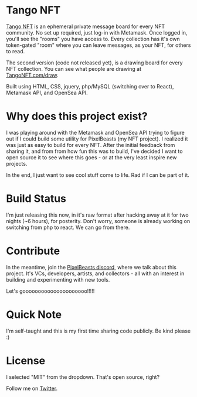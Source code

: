 # Tango NFT

<a href="https://tangonft.com/" target="_blank">Tango NFT</a> is an ephemeral private message board for every NFT community. No set up required, just log-in with Metamask. Once logged in, you'll see the "rooms" you have access to. Every collection has it's own token-gated "room" where you can leave messages, as your NFT, for others to read.

The second version (code not released yet), is a drawing board for every NFT collection. You can see what people are drawing at <a href="https://tangonft.com/draw" target="blank">TangoNFT.com/draw</a>.

Built using HTML, CSS, jquery, php/MySQL (switching over to React), Metamask API, and OpenSea API.

# Why does this project exist?

I was playing around with the Metamask and OpenSea API trying to figure out if I could build some utility for PixelBeasts (my NFT project). I realized it was just as easy to build for every NFT. After the initial feedback from sharing it, and from from how fun this was to build, I've decided I want to open source it to see where this goes - or at the very least inspire new projects.

In the end, I just want to see cool stuff come to life. Rad if I can be part of it.

# Build Status

I'm just releasing this now, in it's raw format after hacking away at it for two nights (~6 hours), for posterity. Don't worry, someone is already working on switching from php to react. We can go from there.

# Contribute

In the meantime, join the <a href="https://discord.gg/YSqMfAnqzX" target="">PixelBeasts discord</a>, where we talk about this project. It's VCs, developers, artists, and collectors - all with an interest in building and experimenting with new tools.

Let's gooooooooooooooooooooo!!!!!

# Quick Note

I'm self-taught and this is my first time sharing code publicly. Be kind please :)

# License

I selected "MIT" from the dropdown. That's open source, right?



Follow me on <a href="https://twitter.com/yoheinakajima.com" target="_blank">Twitter</a>.
